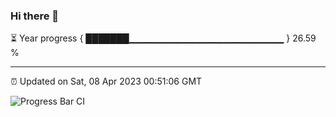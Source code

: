 ### Hi there 👋

⏳ Year progress { ███████▁▁▁▁▁▁▁▁▁▁▁▁▁▁▁▁▁▁▁▁▁▁▁ } 26.59 %

---

⏰ Updated on Sat, 08 Apr 2023 00:51:06 GMT

![Progress Bar CI](https://github.com/liununu/liununu/workflows/Progress%20Bar%20CI/badge.svg)
